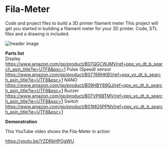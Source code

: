# Fila-Meter
Code and project files to build a 3D printer filament meter
This project will get you started in building a filament meter for your 3D printer. Code, STL files and a drawing is included.

![header image](https://raw.github.com/KrisKasprzak/Fila-Meter/master/images/WiringDiagram.jpg)

<b>Parts list</B>
<br>
Display
https://www.amazon.com/gp/product/B07QGCWJMV/ref=ppx_yo_dt_b_search_asin_title?ie=UTF8&psc=1
Pulse (Speed) sensor
https://www.amazon.com/gp/product/B0776RHKB1/ref=ppx_yo_dt_b_search_asin_title?ie=UTF8&psc=1
NANO
https://www.amazon.com/gp/product/B09HBY89QJ/ref=ppx_yo_dt_b_search_asin_title?ie=UTF8&psc=1
Buzzer
https://www.amazon.com/gp/product/B07VP6BTMV/ref=ppx_yo_dt_b_search_asin_title?ie=UTF8&psc=1
Switch
https://www.amazon.com/gp/product/B01MG5PPNV/ref=ppx_yo_dt_b_search_asin_title?ie=UTF8&psc=1

<b>Demonstration</b>
<br>

This YouTube video shows the Fila-Meter in action

https://youtu.be/YZDRbHPOgWU


